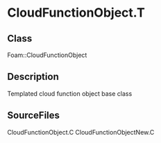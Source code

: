 # CloudFunctionObject.T 
## Class
Foam::CloudFunctionObject

## Description
Templated cloud function object base class

## SourceFiles
CloudFunctionObject.C
CloudFunctionObjectNew.C

